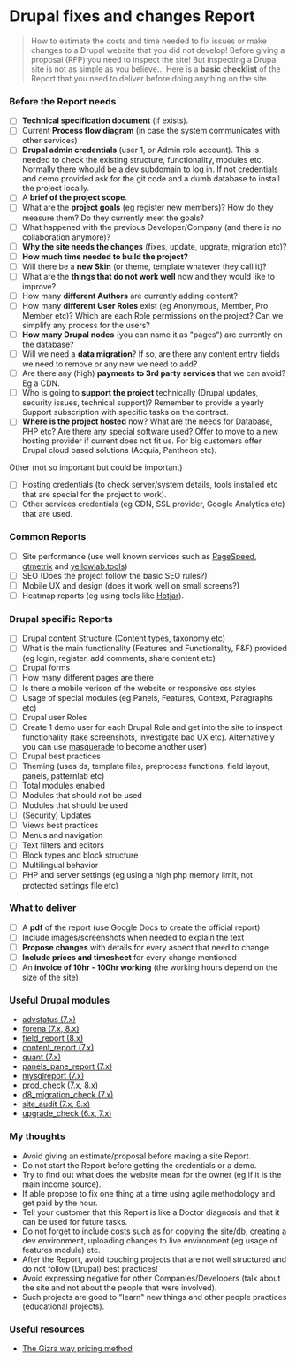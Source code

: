 # Drupal fixes and changes Report

> How to estimate the costs and time needed to fix issues or make changes to a Drupal website that you did not develop!
> Before giving a proposal (RFP) you need to inspect the site! But inspecting a Drupal site is not as simple as you believe...
> Here is a **basic checklist** of the Report that you need to deliver before doing anything on the site.

### Before the Report needs
- [ ] **Technical specification document** (if exists).
- [ ] Current **Process flow diagram** (in case the system communicates with other services)
- [ ] **Drupal admin credentials** (user 1, or Admin role account). This is needed to check the existing structure, functionality, modules etc. Normally there whould be a dev subdomain to log in. If not credentials and demo provided ask for the git code and a dumb database to install the project locally.
- [ ] A **brief of the project scope**.
- [ ] What are the **project goals** (eg register new members)? How do they measure them? Do they currently meet the goals?
- [ ] What happened with the previous Developer/Company (and there is no collaboration anymore)?
- [ ] **Why the site needs the changes** (fixes, update, upgrate, migration etc)?
- [ ] **How much time needed to build the project?**
- [ ] Will there be a **new Skin** (or theme, template whatever they call it)?
- [ ] What are the **things that do not work well** now and they would like to improve?
- [ ] How many **different Authors** are currently adding content?
- [ ] How many **different User Roles** exist (eg Anonymous, Member, Pro Member etc)? Which are each Role permissions on the project? Can we simplify any process for the users?
- [ ] **How many Drupal nodes** (you can name it as "pages") are currently on the database?
- [ ] Will we need a **data migration**? If so, are there any content entry fields we need to remove or any new we need to add?
- [ ] Are there any (high) **payments to 3rd party services** that we can avoid? Eg a CDN.
- [ ] Who is going to **support the project** technically (Drupal updates, security issues, technical support)? Remember to provide a yearly Support subscription with specific tasks on the contract.
- [ ] **Where is the project hosted** now? What are the needs for Database, PHP etc? Are there any special software used? Offer to move to a new hosting provider if current does not fit us. For big customers offer Drupal cloud based solutions (Acquia, Pantheon etc).

Other (not so important but could be important)
- [ ] Hosting credentials (to check server/system details, tools installed etc that are special for the project to work).
- [ ] Other services credentials (eg CDN, SSL provider, Google Analytics etc) that are used.

### Common Reports
- [ ] Site performance (use well known services such as [PageSpeed](https://developers.google.com/speed/pagespeed/insights), [gtmetrix](https://gtmetrix.com) and [yellowlab.tools](https://yellowlab.tools))
- [ ] SEO (Does the project follow the basic SEO rules?)
- [ ] Mobile UX and design (does it work well on small screens?)
- [ ] Heatmap reports (eg using tools like [Hotjar](https://www.hotjar.com)).

### Drupal specific Reports
- [ ] Drupal content Structure (Content types, taxonomy etc)
- [ ] What is the main functionality (Features and Functionality, F&F) provided (eg login, register, add comments, share content etc)
- [ ] Drupal forms
- [ ] How many different pages are there
- [ ] Is there a mobile verison of the website or responsive css styles
- [ ] Usage of special modules (eg Panels, Features, Context, Paragraphs etc)
- [ ] Drupal user Roles
- [ ] Create 1 demo user for each Drupal Role and get into the site to inspect functionality (take screenshots, investigate bad UX etc). Alternatively you can use [masquerade](https://www.drupal.org/project/masquerade) to become another user) 
- [ ] Drupal best practices
- [ ] Theming (uses ds, template files, preprocess functions, field layout, panels, patternlab etc)
- [ ] Total modules enabled
- [ ] Modules that should not be used
- [ ] Modules that should be used
- [ ] (Security) Updates
- [ ] Views best practices
- [ ] Menus and navigation
- [ ] Text filters and editors
- [ ] Block types and block structure
- [ ] Multilingual behavior
- [ ] PHP and server settings (eg using a high php memory limit, not protected settings file etc)

### What to deliver
- [ ] A **pdf** of the report (use Google Docs to create the official report)
- [ ] Include images/screenshots when needed to explain the text
- [ ] **Propose changes** with details for every aspect that need to change
- [ ] **Include prices and timesheet** for every change mentioned
- [ ] An **invoice of 10hr - 100hr working** (the working hours depend on the size of the site)

### Useful Drupal modules
- [advstatus (7.x)](https://www.drupal.org/project/advstatus)
- [forena (7.x, 8.x)](https://www.drupal.org/project/forena)
- [field_report (8.x)](https://www.drupal.org/project/field_report)
- [content_report (7.x)](https://www.drupal.org/project/content_report)
- [quant (7.x)](https://www.drupal.org/project/quant)
- [panels_pane_report (7.x)](https://www.drupal.org/project/panels_pane_report)
- [mysqlreport (7.x)](https://www.drupal.org/project/mysqlreport)
- [prod_check (7.x, 8.x)](https://www.drupal.org/project/prod_check)
- [d8_migration_check (7.x)](https://www.drupal.org/project/d8_migration_check)
- [site_audit (7.x, 8.x)](https://www.drupal.org/project/site_audit)
- [upgrade_check (6.x, 7.x)](https://www.drupal.org/project/upgrade_check)

### My thoughts
- Avoid giving an estimate/proposal before making a site Report.
- Do not start the Report before getting the credentials or a demo.
- Try to find out what does the website mean for the owner (eg if it is the main income source).
- If able propose to fix one thing at a time using agile methodology and get paid by the hour.
- Tell your customer that this Report is like a Doctor diagnosis and that it can be used for future tasks.
- Do not forget to include costs such as for copying the site/db, creating a dev environment, uploading changes to live environment (eg usage of features module) etc.
- After the Report, avoid touching projects that are not well structured and do not follow (Drupal) best practices!
- Avoid expressing negative for other Companies/Developers (talk about the site and not about the people that were involved).
- Such projects are good to "learn" new things and other people practices (educational projects).

### Useful resources
- [The Gizra way pricing method](https://gist.github.com/theodorosploumis/826412bb5f2dd0aadf2728f950ffa225)
